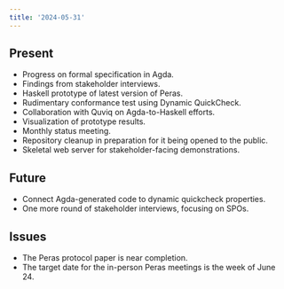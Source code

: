 ```yaml
---
title: '2024-05-31'
---
```


## Present

- Progress on formal specification in Agda.
- Findings from stakeholder interviews.
- Haskell prototype of latest version of Peras.
- Rudimentary conformance test using Dynamic QuickCheck.
- Collaboration with Quviq on Agda-to-Haskell efforts.
- Visualization of prototype results.
- Monthly status meeting.
- Repository cleanup in preparation for it being opened to the public.
- Skeletal web server for stakeholder-facing demonstrations.

## Future

- Connect Agda-generated code to dynamic quickcheck properties.
- One more round of stakeholder interviews, focusing on SPOs.

## Issues

- The Peras protocol paper is near completion.
- The target date for the in-person Peras meetings is the week of June 24.
